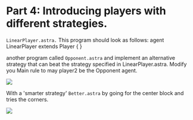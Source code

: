 # Part 4: Introducing players with different strategies. 


`LinearPlayer.astra.` This program should look as follows:
agent LinearPlayer extends Player {
}

another program called `Opponent.astra` and implement an alternative strategy that can beat the strategy specified in LinearPlayer.astra. Modify you Main rule to may player2 be the Opponent agent.

![](../../Doc/part4.png)

With a 'smarter strategy' `Better.astra` by going for the center block and tries the corners.

![](../../Doc/part4-better.png)